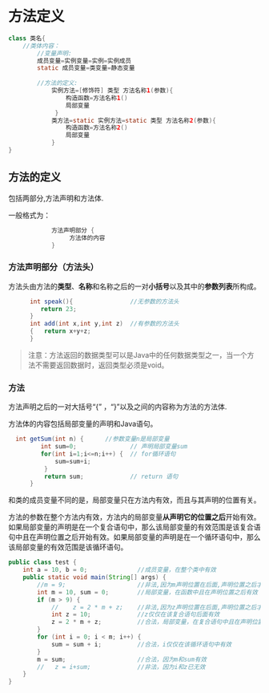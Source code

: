 # 方法定义

```java
class 类名{
    //类体内容：
        //变量声明:
    	成员变量=实例变量=实例=实例成员
        static 成员变量=类变量=静态变量
            
        //方法的定义:
            实例方法=[修饰符] 类型 方法名称1(参数){
                构造函数=方法名称1()
                局部变量
             }
            类方法=static 实例方法=static 类型 方法名称2(参数){
                构造函数=方法名称2()
                局部变量
            }
} 
```

## 方法的定义

包括两部分,方法声明和方法体.

一般格式为：

```java
            方法声明部分 {
                 方法体的内容
            } 
```

### 方法声明部分（方法头）

方法头由方法的**类型**、**名称**和名称之后的一对**小括号**以及其中的**参数列表**所构成。

```java
      int speak(){                //无参数的方法头
         return 23;
      }
      int add(int x,int y,int z)  //有参数的方法头
      {   return x+y+z;
      }
```

> 注意：方法返回的数据类型可以是Java中的任何数据类型之一，当一个方法不需要返回数据时，返回类型必须是void。





### 方法

方法声明之后的一对大括号“{” ，“}”以及之间的内容称为方法的方法体.

方法体的内容包括局部变量的声明和Java语句。

```java
  int getSum(int n) {      //参数变量n是局部变量
         int sum=0;               // 声明局部变量sum
         for(int i=1;i<=n;i++) {  // for循环语句
             sum=sum+i;
          }
          return sum;             // return 语句
      }

```

和类的成员变量不同的是，局部变量只在方法内有效，而且与其声明的位置有关。

方法的参数在整个方法内有效，方法内的局部变量**从声明它的位置之后**开始有效。如果局部变量的声明是在一个复合语句中，那么该局部变量的有效范围是该复合语句中且在声明位置之后开始有效。如果局部变量的声明是在一个循环语句中，那么该局部变量的有效范围是该循环语句。

```java
public class test {
    int a = 10, b = 0;              //成员变量，在整个类中有效
    public static void main(String[] args) {
        //m = 9;                    //非法,因为m声明位置在后面,声明位置之后才有效
        int m = 10, sum = 0;        //局部变量，在函数中且在声明位置之后有效
        if (m > 9) {
            //    z = 2 * m + z;    //非法,因为z声明位置在后面,声明位置之后才有效
            int z = 10;             //z仅仅在该复合语句后面有效
            z = 2 * m + z;          //合法，局部变量，在复合语句中且在声明位置之后有效
        }
        for (int i = 0; i < m; i++) {
            sum = sum + i;          //合法，i仅仅在该循环语句中有效
        }
        m = sum;                    //合法，因为m和sum有效
        //   z = i+sum;             //非法，因为i和z已无效
    }
}
```























